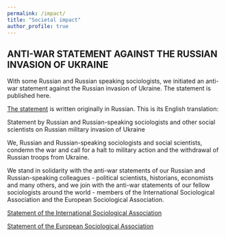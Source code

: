 ```yaml
---
permalink: /impact/
title: "Societal impact"
author_profile: true
---
```


## ANTI-WAR STATEMENT AGAINST THE RUSSIAN INVASION OF UKRAINE
With some Russian and Russian speaking sociologists, we initiated an anti-war statement against the Russian invasion of Ukraine. The statement is published here.

[The statement](https://docs.google.com/forms/d/e/1FAIpQLSdhX7m_c2SEiEqbTAcnz2DKba6WM-kBdo2RboQgklwP7hzBYQ/viewform) is written originally in Russian. This is its English translation: 


Statement by Russian and Russian-speaking sociologists and other social scientists on Russian military invasion of Ukraine

We, Russian and Russian-speaking sociologists and social scientists, condemn the war and call for a halt to military action and the withdrawal of Russian troops from Ukraine. 

We stand in solidarity with the anti-war statements of our Russian and Russian-speaking colleagues - political scientists, historians, economists and many others, and we join with the anti-war statements of our fellow sociologists around the world - members of the International Sociological Association and the European Sociological Association.  

[Statement of the International Sociological Association](https://www.isa-sociology.org/en/about-isa/isa-human-rights-committee/isa-statement-on-the-russian-military-offensive-happening-in-ukraine?fbclid=IwAR1JinTffImz_OH0RsybOmgCluzN7SWHLeQ5KRyUwfC50377Kc6AItNP8JI)

[Statement of the European Sociological Association](https://www.europeansociology.org/statement-armed-invasion-ukraine)
